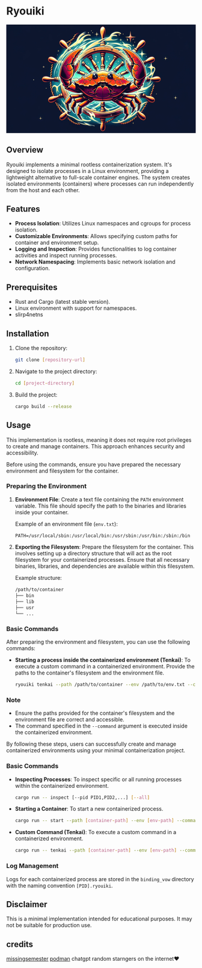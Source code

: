 # Ryouiki

![Stand Proud](him/nahidwin.png)

## Overview

Ryouiki implements a minimal rootless containerization system. It's designed to isolate processes in a Linux environment, providing a lightweight alternative to full-scale container engines. The system creates isolated environments (containers) where processes can run independently from the host and each other.

## Features

- **Process Isolation**: Utilizes Linux namespaces and cgroups for process isolation.
- **Customizable Environments**: Allows specifying custom paths for container and environment setup.
- **Logging and Inspection**: Provides functionalities to log container activities and inspect running processes.
- **Network Namespacing**: Implements basic network isolation and configuration.

## Prerequisites

- Rust and Cargo (latest stable version).
- Linux environment with support for namespaces.
- slirp4netns

## Installation

1. Clone the repository:

   ```sh
   git clone [repository-url]
   ```

2. Navigate to the project directory:

   ```sh
   cd [project-directory]
   ```

3. Build the project:
   ```sh
   cargo build --release
   ```

## Usage

This implementation is rootless, meaning it does not require root privileges to create and manage containers. This approach enhances security and accessibility.

Before using the commands, ensure you have prepared the necessary environment and filesystem for the container.

### Preparing the Environment

1. **Environment File**: Create a text file containing the `PATH` environment variable. This file should specify the path to the binaries and libraries inside your container.

   Example of an environment file (`env.txt`):

   ```
   PATH=/usr/local/sbin:/usr/local/bin:/usr/sbin:/usr/bin:/sbin:/bin
   ```

2. **Exporting the Filesystem**: Prepare the filesystem for the container. This involves setting up a directory structure that will act as the root filesystem for your containerized processes. Ensure that all necessary binaries, libraries, and dependencies are available within this filesystem.

   Example structure:

   ```
   /path/to/container
   ├── bin
   ├── lib
   ├── usr
   └── ...
   ```

### Basic Commands

After preparing the environment and filesystem, you can use the following commands:

- **Starting a process inside the containerized environment (Tenkai)**: To execute a custom command in a containerized environment. Provide the paths to the container's filesystem and the environment file.
  ```sh
  ryouiki tenkai --path /path/to/container --env /path/to/env.txt --command [command-to-execute]
  ```

### Note

- Ensure the paths provided for the container's filesystem and the environment file are correct and accessible.
- The command specified in the `--command` argument is executed inside the containerized environment.

By following these steps, users can successfully create and manage containerized environments using your minimal containerization project.

### Basic Commands

- **Inspecting Processes**: To inspect specific or all running processes within the containerized environment.
  ```sh
  cargo run -- inspect [--pid PID1,PID2,...] [--all]
  ```
- **Starting a Container**: To start a new containerized process.
  ```sh
  cargo run -- start --path [container-path] --env [env-path] --command [command-to-execute]
  ```
- **Custom Command (Tenkai)**: To execute a custom command in a containerized environment.
  ```sh
  cargo run -- tenkai --path [container-path] --env [env-path] --command [command-to-execute]
  ```

### Log Management

Logs for each containerized process are stored in the `binding_vow` directory with the naming convention `[PID].ryouiki`.

## Disclaimer

This is a minimal implementation intended for educational purposes. It may not be suitable for production use.


## credits

[missingsemester](https://missingsemester.io/)
[podman](https://github.com/containers/podman)
chatgpt
random starngers on the internet❤️
